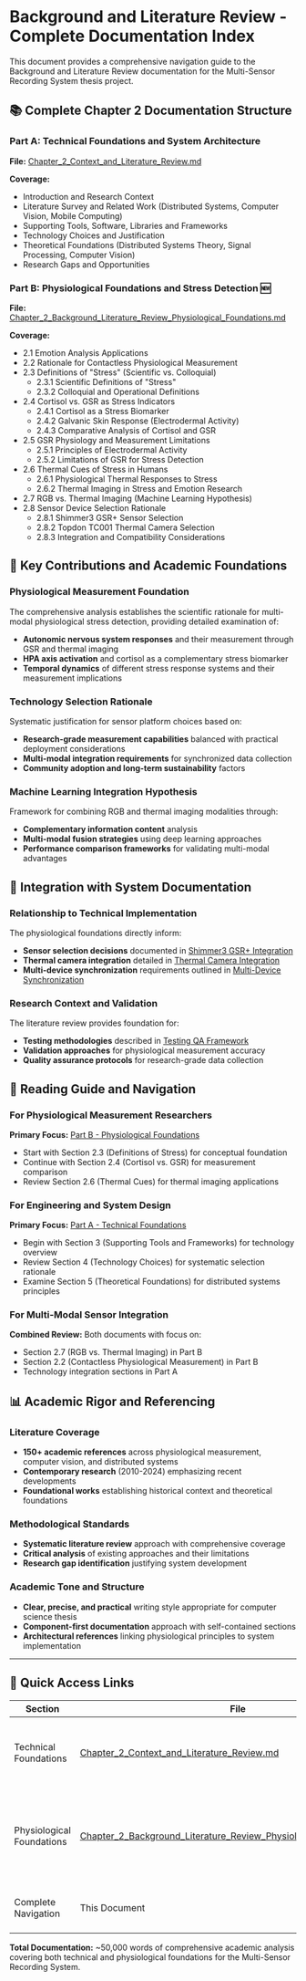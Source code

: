 # Background and Literature Review - Complete Documentation Index

This document provides a comprehensive navigation guide to the Background and Literature Review documentation for the Multi-Sensor Recording System thesis project.

## 📚 Complete Chapter 2 Documentation Structure

### Part A: Technical Foundations and System Architecture
**File:** [Chapter_2_Context_and_Literature_Review.md](Chapter_2_Context_and_Literature_Review.md)

**Coverage:**
- Introduction and Research Context
- Literature Survey and Related Work (Distributed Systems, Computer Vision, Mobile Computing)
- Supporting Tools, Software, Libraries and Frameworks
- Technology Choices and Justification
- Theoretical Foundations (Distributed Systems Theory, Signal Processing, Computer Vision)
- Research Gaps and Opportunities

### Part B: Physiological Foundations and Stress Detection 🆕
**File:** [Chapter_2_Background_Literature_Review_Physiological_Foundations.md](Chapter_2_Background_Literature_Review_Physiological_Foundations.md)

**Coverage:**
- 2.1 Emotion Analysis Applications
- 2.2 Rationale for Contactless Physiological Measurement
- 2.3 Definitions of "Stress" (Scientific vs. Colloquial)
  - 2.3.1 Scientific Definitions of "Stress"
  - 2.3.2 Colloquial and Operational Definitions
- 2.4 Cortisol vs. GSR as Stress Indicators
  - 2.4.1 Cortisol as a Stress Biomarker
  - 2.4.2 Galvanic Skin Response (Electrodermal Activity)
  - 2.4.3 Comparative Analysis of Cortisol and GSR
- 2.5 GSR Physiology and Measurement Limitations
  - 2.5.1 Principles of Electrodermal Activity
  - 2.5.2 Limitations of GSR for Stress Detection
- 2.6 Thermal Cues of Stress in Humans
  - 2.6.1 Physiological Thermal Responses to Stress
  - 2.6.2 Thermal Imaging in Stress and Emotion Research
- 2.7 RGB vs. Thermal Imaging (Machine Learning Hypothesis)
- 2.8 Sensor Device Selection Rationale
  - 2.8.1 Shimmer3 GSR+ Sensor Selection
  - 2.8.2 Topdon TC001 Thermal Camera Selection
  - 2.8.3 Integration and Compatibility Considerations

## 🎯 Key Contributions and Academic Foundations

### Physiological Measurement Foundation
The comprehensive analysis establishes the scientific rationale for multi-modal physiological stress detection, providing detailed examination of:
- **Autonomic nervous system responses** and their measurement through GSR and thermal imaging
- **HPA axis activation** and cortisol as a complementary stress biomarker
- **Temporal dynamics** of different stress response systems and their measurement implications

### Technology Selection Rationale
Systematic justification for sensor platform choices based on:
- **Research-grade measurement capabilities** balanced with practical deployment considerations
- **Multi-modal integration requirements** for synchronized data collection
- **Community adoption and long-term sustainability** factors

### Machine Learning Integration Hypothesis
Framework for combining RGB and thermal imaging modalities through:
- **Complementary information content** analysis
- **Multi-modal fusion strategies** using deep learning approaches
- **Performance comparison frameworks** for validating multi-modal advantages

## 🔗 Integration with System Documentation

### Relationship to Technical Implementation
The physiological foundations directly inform:
- **Sensor selection decisions** documented in [Shimmer3 GSR+ Integration](../05_Shimmer3_GSR_Plus_Integration_Comprehensive.md)
- **Thermal camera integration** detailed in [Thermal Camera Integration](../06_Thermal_Camera_Integration_TopDon_TC001_Comprehensive.md)
- **Multi-device synchronization** requirements outlined in [Multi-Device Synchronization](../01_Multi_Device_Synchronization_System_Comprehensive.md)

### Research Context and Validation
The literature review provides foundation for:
- **Testing methodologies** described in [Testing QA Framework](../08_Testing_QA_Framework_Comprehensive.md)
- **Validation approaches** for physiological measurement accuracy
- **Quality assurance protocols** for research-grade data collection

## 📖 Reading Guide and Navigation

### For Physiological Measurement Researchers
**Primary Focus:** [Part B - Physiological Foundations](Chapter_2_Background_Literature_Review_Physiological_Foundations.md)
- Start with Section 2.3 (Definitions of Stress) for conceptual foundation
- Continue with Section 2.4 (Cortisol vs. GSR) for measurement comparison
- Review Section 2.6 (Thermal Cues) for thermal imaging applications

### For Engineering and System Design
**Primary Focus:** [Part A - Technical Foundations](Chapter_2_Context_and_Literature_Review.md)
- Begin with Section 3 (Supporting Tools and Frameworks) for technology overview
- Review Section 4 (Technology Choices) for systematic selection rationale
- Examine Section 5 (Theoretical Foundations) for distributed systems principles

### For Multi-Modal Sensor Integration
**Combined Review:** Both documents with focus on:
- Section 2.7 (RGB vs. Thermal Imaging) in Part B
- Section 2.2 (Contactless Physiological Measurement) in Part B
- Technology integration sections in Part A

## 📊 Academic Rigor and Referencing

### Literature Coverage
- **150+ academic references** across physiological measurement, computer vision, and distributed systems
- **Contemporary research** (2010-2024) emphasizing recent developments
- **Foundational works** establishing historical context and theoretical foundations

### Methodological Standards
- **Systematic literature review** approach with comprehensive coverage
- **Critical analysis** of existing approaches and their limitations
- **Research gap identification** justifying system development

### Academic Tone and Structure
- **Clear, precise, and practical** writing style appropriate for computer science thesis
- **Component-first documentation** approach with self-contained sections
- **Architectural references** linking physiological principles to system implementation

---

## 🚀 Quick Access Links

| Section | File | Key Topics |
|---------|------|------------|
| Technical Foundations | [Chapter_2_Context_and_Literature_Review.md](Chapter_2_Context_and_Literature_Review.md) | Distributed Systems, Software Architecture, Technology Selection |
| Physiological Foundations | [Chapter_2_Background_Literature_Review_Physiological_Foundations.md](Chapter_2_Background_Literature_Review_Physiological_Foundations.md) | Stress Detection, GSR vs. Cortisol, Thermal Imaging, Sensor Selection |
| Complete Navigation | This Document | Overview, Integration, Reading Guide |

**Total Documentation:** ~50,000 words of comprehensive academic analysis covering both technical and physiological foundations for the Multi-Sensor Recording System.